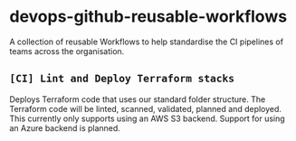 # devops-github-reusable-workflows

A collection of reusable Workflows to help standardise the CI pipelines of teams across the organisation.

## `[CI] Lint and Deploy Terraform stacks`

Deploys Terraform code that uses our standard folder structure. The Terraform code will be linted, scanned, validated, planned and deployed. This currently only supports using an AWS S3 backend. Support for using an Azure backend is planned.
